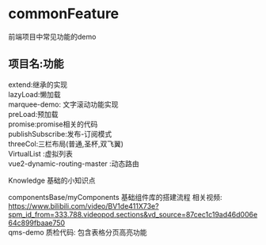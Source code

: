 # commonFeature
前端项目中常见功能的demo

## 项目名:功能

extend:继承的实现  
lazyLoad:懒加载  
marquee-demo: 文字滚动功能实现  
preLoad:预加载  
promise:promise相关的代码  
publishSubscribe:发布-订阅模式  
threeCol:三栏布局(普通,圣杯,双飞翼)    
VirtualList :虚拟列表  
vue2-dynamic-routing-master :动态路由  

Knowledge 基础的小知识点  

componentsBase/myComponents  基础组件库的搭建流程 相关视频: https://www.bilibili.com/video/BV1de411X73e?spm_id_from=333.788.videopod.sections&vd_source=87cec1c19ad46d006e64c899fbaae750  
qms-demo 质检代码: 包含表格分页高亮功能